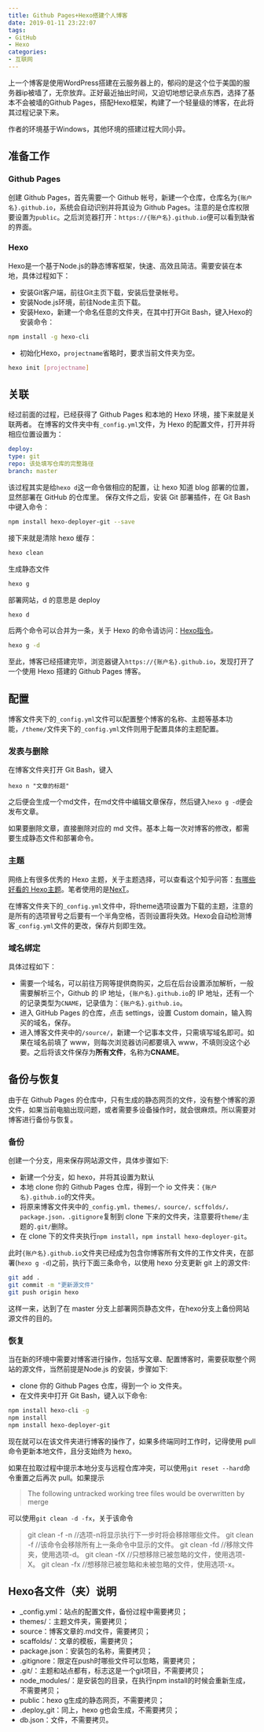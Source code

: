 ```yaml
---
title: Github Pages+Hexo搭建个人博客
date: 2019-01-11 23:22:07
tags:
- GitHub
- Hexo
categories: 
- 互联网
---
```


上一个博客是使用WordPress搭建在云服务器上的，郁闷的是这个位于美国的服务器ip被墙了，无奈放弃。正好最近抽出时间，又迫切地想记录点东西，选择了基本不会被墙的Github Pages，搭配Hexo框架，构建了一个轻量级的博客，在此将其过程记录下来。<!--more-->

作者的环境基于Windows，其他环境的搭建过程大同小异。

## 准备工作

### Github Pages

创建 Github Pages，首先需要一个 Github 帐号，新建一个仓库，仓库名为`{账户名}.github.io`，系统会自动识别并将其设为 Github Pages。注意的是仓库权限要设置为`public`。之后浏览器打开：`https://{账户名}.github.io`便可以看到缺省的界面。

### Hexo

Hexo是一个基于Node.js的静态博客框架，快速、高效且简洁。需要安装在本地，具体过程如下：
- 安装Git客户端，前往Git主页下载，安装后登录帐号。
- 安装Node.js环境，前往Node主页下载。
- 安装Hexo，新建一个命名任意的文件夹，在其中打开Git Bash，键入Hexo的安装命令：
```bash
npm install -g hexo-cli
```

- 初始化Hexo，`projectname`省略时，要求当前文件夹为空。
```bash
hexo init [projectname]
```

## 关联

经过前面的过程，已经获得了 Github Pages 和本地的 Hexo 环境，接下来就是关联两者。
在博客的文件夹中有`_config.yml`文件，为 Hexo 的配置文件，打开并将相应位置设置为：

```yaml
deploy: 
type: git
repo: 该处填写仓库的完整路径
branch: master
```
该过程其实是给`hexo d`这一命令做相应的配置，让 hexo 知道 blog 部署的位置，显然部署在 GitHub 的仓库里。
保存文件之后，安装 Git 部署插件，在 Git Bash 中键入命令：

```bash
npm install hexo-deployer-git --save
```

接下来就是清除 hexo 缓存：
```bash
hexo clean 
```

生成静态文件
```bash
hexo g
```

部署网站，d 的意思是 deploy

```bash
hexo d
```

后两个命令可以合并为一条，关于 Hexo 的命令请访问：[Hexo指令](https://hexo.io/zh-cn/docs/commands.html)。

```bash
hexo g -d
```

至此，博客已经搭建完毕，浏览器键入`https://{账户名}.github.io`，发现打开了一个使用 Hexo 搭建的 Github Pages 博客。

## 配置

博客文件夹下的`_config.yml`文件可以配置整个博客的名称、主题等基本功能，`/theme/`文件夹下的`_config.yml`文件则用于配置具体的主题配置。

### 发表与删除

在博客文件夹打开 Git Bash，键入

```
hexo n "文章的标题"
```

之后便会生成一个md文件，在md文件中编辑文章保存，然后键入`hexo g -d`便会发布文章。

如果要删除文章，直接删除对应的 md 文件。基本上每一次对博客的修改，都需要生成静态文件和部署命令。

### 主题

网络上有很多优秀的 Hexo 主题，关于主题选择，可以查看这个知乎问答：[有哪些好看的 Hexo主题](https://www.zhihu.com/question/24422335)。笔者使用的是[NexT](https://github.com/iissnan/hexo-theme-next)。

在博客文件夹下的`_config.yml`文件中，将theme选项设置为下载的主题，注意的是所有的选项冒号之后要有一个半角空格，否则设置将失效。Hexo会自动检测博客`_config.yml`文件的更改，保存片刻即生效。

### 域名绑定

具体过程如下：
- 需要一个域名，可以前往万网等提供商购买，之后在后台设置添加解析，一般需要解析三个，Github 的 IP 地址，`{账户名}.github.io`的 IP 地址，还有一个的记录类型为`CNAME`，记录值为：`{账户名}.github.io`。
- 进入 GitHub Pages 的仓库，点击 settings，设置 Custom domain，输入购买的域名，保存。
- 进入博客文件夹中的`/source/`，新建一个记事本文件，只需填写域名即可。如果在域名前填了 www，则每次浏览器访问都要填入 www，不填则没这个必要。之后将该文件保存为**所有文件**，名称为**CNAME**。

## 备份与恢复

由于在 Github Pages 的仓库中，只有生成的静态网页的文件，没有整个博客的源文件，如果当前电脑出现问题，或者需要多设备操作时，就会很麻烦。所以需要对博客进行备份与恢复。

### 备份

创建一个分支，用来保存网站源文件，具体步骤如下:
- 新建一个分支，如 hexo，并将其设置为默认
- 本地 clone 你的 Github Pages 仓库，得到一个 io 文件夹：`{账户名}.github.io`的文件夹。
- 将原来博客文件夹中的`_config.yml，themes/，source/，scffolds/，package.json，.gitignore`复制到 clone 下来的文件夹，注意要将`theme/`主题的`.git/`删除。
- 在 clone 下的文件夹执行`npm install`，`npm install hexo-deployer-git`。

此时`{账户名}.github.io`文件夹已经成为包含你博客所有文件的工作文件夹，在部署(`hexo g -d`)之前，执行下面三条命令，以使用 hexo 分支更新 git 上的源文件:
```bash
git add .
git commit -m "更新源文件"
git push origin hexo
```

这样一来，达到了在 master 分支上部署网页静态文件，在hexo分支上备份网站源文件的目的。

### 恢复

当在新的环境中需要对博客进行操作，包括写文章、配置博客时，需要获取整个网站的源文件，当然前提是Node.js 的安装，步骤如下:
- clone 你的 Github Pages 仓库，得到一个 io 文件夹。
- 在文件夹中打开 Git Bash，键入以下命令:
```bash
npm install hexo-cli -g
npm install 
npm install hexo-deployer-git 
```
现在就可以在该文件夹进行博客的操作了，如果多终端同时工作时，记得使用 pull 命令更新本地文件，且分支始终为 hexo。

如果在拉取过程中提示本地分支与远程仓库冲突，可以使用`git reset --hard`命令重置之后再次 pull。如果提示
> The following untracked working tree files would be overwritten by merge

可以使用`git clean -d -fx`，关于该命令

> git clean -f -n       //选项-n将显示执行下一步时将会移除哪些文件。
 git clean -f            //该命令会移除所有上一条命令中显示的文件。
 git clean -fd           //移除文件夹，使用选项-d。
 git clean -fX           //只想移除已被忽略的文件，使用选项-X。
 git clean -fx           //想移除已被忽略和未被忽略的文件，使用选项-x。

## Hexo各文件（夹）说明

- _config.yml：站点的配置文件，备份过程中需要拷贝；
- themes/：主题文件夹，需要拷贝；
- source：博客文章的.md文件，需要拷贝；
- scaffolds/：文章的模板，需要拷贝；
- package.json：安装包的名称，需要拷贝；
-  .gitignore：限定在push时哪些文件可以忽略，需要拷贝；
-  .git/：主题和站点都有，标志这是一个git项目，不需要拷贝；
- node_modules/：是安装包的目录，在执行npm install的时候会重新生成，不需要拷贝；
- public：hexo g生成的静态网页，不需要拷贝；
-  .deploy_git：同上，hexo g也会生成，不需要拷贝；
- db.json：文件，不需要拷贝。